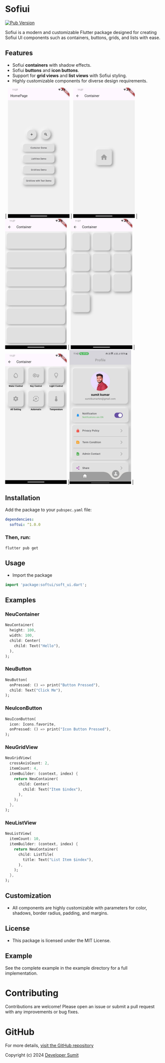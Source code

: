 # Sofiui

[![Pub Version](https://img.shields.io/pub/v/softui)](https://pub.dev/packages/softui)

Sofiui is a modern and customizable Flutter package designed for creating Sofiui UI components such as containers, buttons, grids, and lists with ease. 

## Features

- Sofiui **containers** with shadow effects.
- Sofiui **buttons** and **icon buttons**.
- Support for **grid views** and **list views** with Sofiui styling.
- Highly customizable components for diverse design requirements.


| <img src="https://github.com/sumitgit2/softui/blob/main/img/Screenshot_1737050250.png" width="200px"> | <img src="https://github.com/sumitgit2/softui/blob/main/img/Screenshot_1737050253.png" width="200px"> |<img src="https://github.com/sumitgit2/softui/blob/main/img/Screenshot_1737050257.png" width="200px"> | <img src="https://github.com/sumitgit2/softui/blob/main/img/Screenshot_1737050263.png" width="200px"> | <img src="https://github.com/sumitgit2/softui/blob/main/img/Screenshot_1737050266.png" width="200px"> |<img src="https://github.com/sumitgit2/softui/blob/main/img/WhatsApp Image 2025-01-16 at 23.42.58.jpeg" width="200px"> |


## Installation

Add the package to your   `pubspec.yaml` file:

```yaml
dependencies:
  softui: ^1.0.0
```

### Then, run:
```
flutter pub get
```

## Usage
- Import the package

```dart
import 'package:softui/soft_ui.dart';
```

## Examples

### NeuContainer
```dart
NeuContainer(
  height: 100,
  width: 100,
  child: Center(
    child: Text("Hello"),
  ),
);
```

### NeuButton
```dart
NeuButton(
  onPressed: () => print("Button Pressed"),
  child: Text("Click Me"),
);
```

### NeuIconButton
```dart
NeuIconButton(
  icon: Icons.favorite,
  onPressed: () => print("Icon Button Pressed"),
);
```

### NeuGridView
```dart
NeuGridView(
  crossAxisCount: 2,
  itemCount: 4,
  itemBuilder: (context, index) {
    return NeuContainer(
      child: Center(
        child: Text("Item $index"),
      ),
    );
  },
);
```

### NeuListView
```dart
NeuListView(
  itemCount: 10,
  itemBuilder: (context, index) {
    return NeuContainer(
      child: ListTile(
        title: Text("List Item $index"),
      ),
    );
  },
);
```

## Customization
- All components are highly customizable with parameters for color, shadows, border radius, padding, and margins.

## License
- This package is licensed under the MIT License.

## Example
See the complete example in the example directory for a full implementation.


# Contributing
Contributions are welcome! Please open an issue or submit a pull request with any improvements or bug fixes.

# GitHub
For more details, [visit the GitHub repository](https://github.com/sumitgit2/softui)

Copyright (c) 2024 [Developer Sumit](https://sumitdev83.netlify.app/)